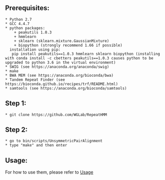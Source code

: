 
## Prerequisites:
	* Python 2.7
	* GCC 4.4.7
	* python packages:
		+ peakutils 1.0.3
		+ hmmlearn
		+ sklearn (sklearn.mixture.GaussianMixture)
		+ biopython (strongly recommend 1.66 if possible)
	  installation using pip:
	   pip install peakutils==1.0.3 hmmlearn sklearn biopython (installing with conda install -c cbetters peakutils==1.0.3 causes python to be upgraded to python 3.6 in the virtual environment)
	* SWIG (see https://anaconda.org/anaconda/swig)
	* make
	* BWA MEM (see https://anaconda.org/bioconda/bwa)
	* Tandem Repeat Finder (see https://bioconda.github.io/recipes/trf/README.html)
	* samtools (see https://anaconda.org/bioconda/samtools)

## Step 1:
	* git clone https://github.com/WGLab/RepeatHMM

## Step 2:
	* go to bin/scripts/UnsymmetricPairAlignment
	* type "make" and then enter

## Usage:
 For how to use them, please refer to [Usage](https://github.com/WGLab/RepeatHMM/blob/master/docs/Usage.md)

